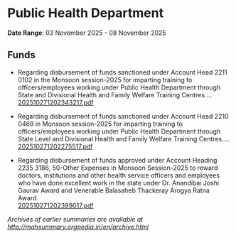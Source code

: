 # Public Health Department

**Date Range**: 03 November 2025 - 08 November 2025


## Funds
- Regarding disbursement of funds sanctioned under Account Head 2211 0102 in the Monsoon session-2025 for imparting training to officers/employees working under Public Health Department through State and Divisional Health and Family Welfare Training Centres....\
  [202510271202343217.pdf](https://gr.maharashtra.gov.in/Site/Upload/Government%20Resolutions/English/202510271202343217.pdf)

- Regarding disbursement of funds sanctioned under Account Head 2210 0469 in Monsoon session-2025 for imparting training to officers/employees working under Public Health Department through State Level and Divisional Health and Family Welfare Training Centres....\
  [202510271202275517.pdf](https://gr.maharashtra.gov.in/Site/Upload/Government%20Resolutions/English/202510271202275517.pdf)

- Regarding disbursement of funds approved under Account Heading 2235 3186, 50-Other Expenses in Monsoon Session-2025 to reward doctors, institutions and other health service officers and employees who have done excellent work in the state under Dr. Anandibai Joshi Gaurav Award and Venerable Balasaheb Thackeray Arogya Ratna Award.\
  [202510271202399017.pdf](https://gr.maharashtra.gov.in/Site/Upload/Government%20Resolutions/English/202510271202399017.pdf)


*Archives of earlier summaries are available at http://mahsummary.orgpedia.in/en/archive.html*